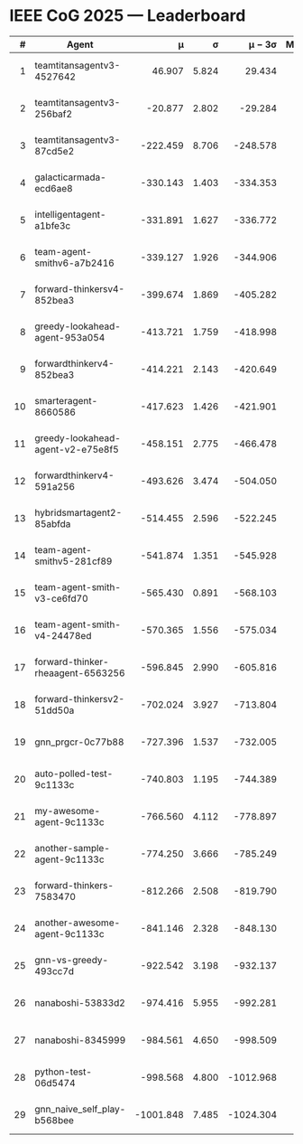 # IEEE CoG 2025 — Leaderboard

| # | Agent | μ | σ | μ − 3σ | Matches | Updated |
|---:|---|---:|---:|---:|---:|---|
| 1 | teamtitansagentv3-4527642 | 46.907 | 5.824 | 29.434 | 21110 | 2025-08-25 05:35 |
| 2 | teamtitansagentv3-256baf2 | -20.877 | 2.802 | -29.284 | 21436 | 2025-08-25 05:35 |
| 3 | teamtitansagentv3-87cd5e2 | -222.459 | 8.706 | -248.578 | 21686 | 2025-08-25 05:35 |
| 4 | galacticarmada-ecd6ae8 | -330.143 | 1.403 | -334.353 | 19600 | 2025-08-25 05:35 |
| 5 | intelligentagent-a1bfe3c | -331.891 | 1.627 | -336.772 | 17928 | 2025-08-25 05:35 |
| 6 | team-agent-smithv6-a7b2416 | -339.127 | 1.926 | -344.906 | 20940 | 2025-08-25 05:35 |
| 7 | forward-thinkersv4-852bea3 | -399.674 | 1.869 | -405.282 | 17095 | 2025-08-25 05:35 |
| 8 | greedy-lookahead-agent-953a054 | -413.721 | 1.759 | -418.998 | 19348 | 2025-08-25 05:35 |
| 9 | forwardthinkerv4-852bea3 | -414.221 | 2.143 | -420.649 | 17810 | 2025-08-25 05:35 |
| 10 | smarteragent-8660586 | -417.623 | 1.426 | -421.901 | 17900 | 2025-08-25 05:35 |
| 11 | greedy-lookahead-agent-v2-e75e8f5 | -458.151 | 2.775 | -466.478 | 21608 | 2025-08-25 05:35 |
| 12 | forwardthinkerv4-591a256 | -493.626 | 3.474 | -504.050 | 17395 | 2025-08-25 05:35 |
| 13 | hybridsmartagent2-85abfda | -514.455 | 2.596 | -522.245 | 17690 | 2025-08-25 05:35 |
| 14 | team-agent-smithv5-281cf89 | -541.874 | 1.351 | -545.928 | 20340 | 2025-08-25 05:35 |
| 15 | team-agent-smith-v3-ce6fd70 | -565.430 | 0.891 | -568.103 | 21836 | 2025-08-25 05:35 |
| 16 | team-agent-smith-v4-24478ed | -570.365 | 1.556 | -575.034 | 21176 | 2025-08-25 05:35 |
| 17 | forward-thinker-rheaagent-6563256 | -596.845 | 2.990 | -605.816 | 19708 | 2025-08-25 05:35 |
| 18 | forward-thinkersv2-51dd50a | -702.024 | 3.927 | -713.804 | 20428 | 2025-08-25 05:35 |
| 19 | gnn_prgcr-0c77b88 | -727.396 | 1.537 | -732.005 | 18400 | 2025-08-25 05:35 |
| 20 | auto-polled-test-9c1133c | -740.803 | 1.195 | -744.389 | 21660 | 2025-08-25 05:35 |
| 21 | my-awesome-agent-9c1133c | -766.560 | 4.112 | -778.897 | 21260 | 2025-08-25 05:35 |
| 22 | another-sample-agent-9c1133c | -774.250 | 3.666 | -785.249 | 21260 | 2025-08-25 05:35 |
| 23 | forward-thinkers-7583470 | -812.266 | 2.508 | -819.790 | 19080 | 2025-08-25 05:35 |
| 24 | another-awesome-agent-9c1133c | -841.146 | 2.328 | -848.130 | 22500 | 2025-08-25 05:35 |
| 25 | gnn-vs-greedy-493cc7d | -922.542 | 3.198 | -932.137 | 16380 | 2025-08-25 05:35 |
| 26 | nanaboshi-53833d2 | -974.416 | 5.955 | -992.281 | 16560 | 2025-08-25 05:35 |
| 27 | nanaboshi-8345999 | -984.561 | 4.650 | -998.509 | 17110 | 2025-08-25 05:35 |
| 28 | python-test-06d5474 | -998.568 | 4.800 | -1012.968 | 16950 | 2025-08-25 05:35 |
| 29 | gnn_naive_self_play-b568bee | -1001.848 | 7.485 | -1024.304 | 17020 | 2025-08-25 05:35 |
